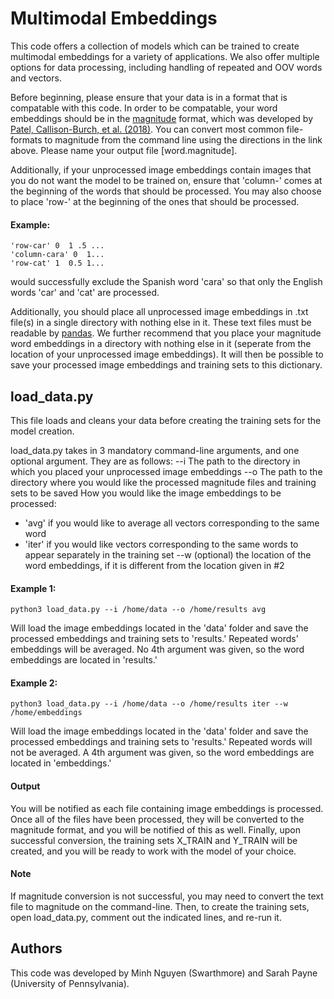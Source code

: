 # Multimodal Embeddings
This code offers a collection of models which can be trained to create multimodal embeddings for a variety of applications. We also offer multiple options for data processing, including handling of repeated and OOV words and vectors.

Before beginning, please ensure that your data is in a format that is compatable with this code. In order to be compatable, your word embeddings should be in the [magnitude](https://github.com/plasticityai/magnitude) format, which was developed by [Patel, Callison-Burch, et al. (2018)](https://www.cis.upenn.edu/~ccb/publications/magnitude-fast-efficient-vector-embeddings-in-python.pdf). You can convert most common file-formats to magnitude from the command line using the directions in the link above. Please name your output file [word.magnitude].

Additionally, if your unprocessed image embeddings contain images that you do not want the model to be trained on, ensure that 'column-' comes at the beginning of the words that should be processed. You may also choose to place 'row-' at the beginning of the ones that should be processed. 

#### Example:
```
'row-car' 0  1 .5 ...
'column-cara' 0  1...
'row-cat' 1  0.5 1...
```
would successfully exclude the Spanish word 'cara' so that only the English words 'car' and 'cat' are processed. 

Additionally, you should place all unprocessed image embeddings in .txt file(s) in a single directory with nothing else in it. These text files must be readable by [pandas](https://pandas.pydata.org/pandas-docs/stable/reference/api/pandas.read_csv.html). We further recommend that you place your magnitude word embeddings in a directory with nothing else in it (seperate from the location of your unprocessed image embeddings). It will then be possible to save your processed image embeddings and training sets to this dictionary.  

## load_data.py
This file loads and cleans your data before creating the training sets for the model creation. 

load_data.py takes in 3 mandatory command-line arguments, and one optional argument. They are as follows: 
--i The path to the directory in which you placed your unprocessed image embeddings
--o The path to the directory where you would like the processed magnitude files and training sets to be saved
How you would like the image embeddings to be processed:
* 'avg' if you would like to average all vectors corresponding to the same word
* 'iter' if you would like vectors corresponding to the same words to appear separately in the training set
--w (optional) the location of the word embeddings, if it is different from the location given in #2 

#### Example 1:
```
python3 load_data.py --i /home/data --o /home/results avg
```
Will load the image embeddings located in the 'data' folder and save the processed embeddings and training sets to 'results.' Repeated words' embeddings will be averaged. No 4th argument was given, so the word embeddings are located in 'results.'

#### Example 2: 

```
python3 load_data.py --i /home/data --o /home/results iter --w /home/embeddings
```
Will load the image embeddings located in the 'data' folder and save the processed embeddings and training sets to 'results.' Repeated words will not be averaged. A 4th argument was given, so the word embeddings are located in 'embeddings.'

#### Output
You will be notified as each file containing image embeddings is processed. Once all of the files have been processed, they will be converted to the magnitude format, and you will be notified of this as well. Finally, upon successful conversion, the training sets X_TRAIN and Y_TRAIN will be created, and you will be ready to work with the model of your choice.

#### Note
If magnitude conversion is not successful, you may need to convert the text file to magnitude on the command-line. Then, to create the training sets, open load_data.py, comment out the indicated lines, and re-run it. 

## Authors
This code was developed by Minh Nguyen (Swarthmore) and Sarah Payne (University of Pennsylvania).
